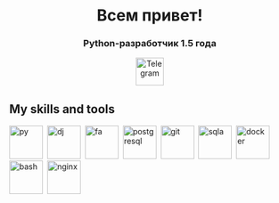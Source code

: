<div id="header" align="center">
  <h1>
    Всем привет! 
  </h1>
  <h3>
    Python-разработчик 1.5 года
  </h3>
</div>

<div id="social" align="center">
  <a href="https://t.me/bar_2_les">
    <img src="https://upload.wikimedia.org/wikipedia/commons/8/82/Telegram_logo.svg" width="50" height="50" alt="Telegram" />
  </a>
</div>

## My skills and tools
<div>
  <img src="https://cdn.jsdelivr.net/gh/devicons/devicon/icons/python/python-original.svg" title="py"  width="60" height="60" />&nbsp;
  <img src="https://cdn.jsdelivr.net/gh/devicons/devicon/icons/django/django-plain.svg" title="dj"  width="60" height="60" />&nbsp;
  <img src="https://cdn.jsdelivr.net/gh/devicons/devicon/icons/fastapi/fastapi-original-wordmark.svg" title="fa" width="60" height="60" />&nbsp;
  <img src="https://cdn.jsdelivr.net/gh/devicons/devicon/icons/postgresql/postgresql-original.svg" title="postgresql" width="60" height="60" />&nbsp;
  <img src="https://cdn.jsdelivr.net/gh/devicons/devicon/icons/git/git-original.svg" title="git" width="60" height="60" />&nbsp;
  <img src="https://cdn.jsdelivr.net/gh/devicons/devicon/icons/sqlalchemy/sqlalchemy-original-wordmark.svg" title="sqla" width="60" height="60" />&nbsp;
  <img src="https://cdn.jsdelivr.net/gh/devicons/devicon/icons/docker/docker-plain-wordmark.svg" title="docker" width="60" height="60" />&nbsp;    
  <img src="https://cdn.jsdelivr.net/gh/devicons/devicon/icons/bash/bash-original.svg" title="bash" width="60" height="60" />&nbsp;
  <img src="https://cdn.jsdelivr.net/gh/devicons/devicon/icons/nginx/nginx-original.svg" title="nginx" width="60" height="60" />&nbsp;
</div>
